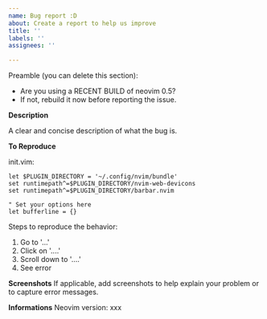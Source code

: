```yaml
---
name: Bug report :D
about: Create a report to help us improve
title: ''
labels: ''
assignees: ''

---
```


Preamble (you can delete this section):
 - Are you using a RECENT BUILD of neovim 0.5?
 - If not, rebuild it now before reporting the issue.

**Description**

A clear and concise description of what the bug is.

**To Reproduce**

init.vim:

```vim
let $PLUGIN_DIRECTORY = '~/.config/nvim/bundle'
set runtimepath^=$PLUGIN_DIRECTORY/nvim-web-devicons
set runtimepath^=$PLUGIN_DIRECTORY/barbar.nvim

" Set your options here
let bufferline = {}
```

Steps to reproduce the behavior:
1. Go to '...'
2. Click on '....'
3. Scroll down to '....'
4. See error

**Screenshots**
If applicable, add screenshots to help explain your problem or to capture error messages.

**Informations**
Neovim version: xxx
